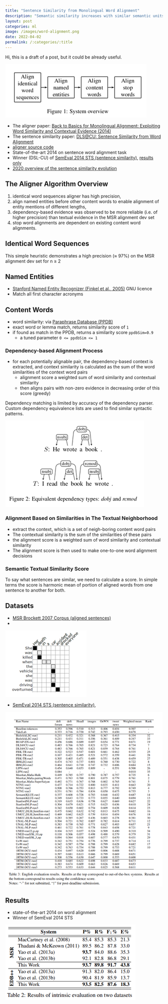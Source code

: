 ```yaml
---
title: "Sentence Similarity from Monolingual Word Alignment"
description: "Semantic similarity increases with similar semantic units of similar semantic contexts."
layout: post
categories: ml
image: /images/word-alignment.png 
date: 2022-04-02
permalink: /:categories/:title
---
```


Hi, this is a draft of a post, but it could be already useful.

![alignment pipeline diagram](/images/word-alignment.png)

- The aligner paper: [Back to Basics for Monolingual Alignment: Exploiting Word Similarity and Contextual Evidence (2014)](https://aclanthology.org/Q14-1018.pdf)
- The sentence similarity paper: [DLS@CU: Sentence Similarity from Word Alignment](https://aclanthology.org/S14-2039.pdf)
- [aligner source code](https://github.com/ma-sultan/monolingual-word-aligner)
- State-of-the-art 2014 on sentence word alignment task
- Winner (DSL-CU) of [SemEval 2014 STS (sentence similarity)](https://aclanthology.org/S14-2010.pdf), [results only](https://alt.qcri.org/semeval2014/task10/index.php?id=results)
- [2020 overview of the sentence similarity evolution](https://arxiv.org/pdf/2004.13820.pdf)
 
## The Aligner Algorithm Overview
1. identical word sequences aligner has high precision,
2. align named entities before other content words to enable alignment of entity mentions of different lengths,
3. dependency-based evidence was observed to be more reliable (i.e. of higher precision) than textual evidence in the MSR alignment dev set
4. stop word alignments are dependent on existing content word alignments.


## Identical Word Sequences
This simple heuristic demonstrates a high precision (≈ 97%) on the MSR alignment dev set for n ≥ 2

## Named Entities
- [Stanford Named Entity Recognizer (Finkel et al., 2005)](https://nlp.stanford.edu/software/CRF-NER.html) GNU licence
- Match all first character acronyms

## Content Words
- word similarity: via [Paraphrase Database (PPDB)](https://aclanthology.org/P15-2070.pdf)
- exact word or lemma match, returns similarity score of `1`
- if found as match in the PPDB, returns a similarity score `ppdbSim=0.9`
  - a tuned parameter `0 <= ppdbSim <= 1`

### Dependency-based Alignment Process
- for each potentially alignable pair, the dependency-based context is extracted, and context similarity is calculated as the sum of the word similarities of the context word pairs
  - alignment score a weighted sum of word similarity and contextual similarity
  - then aligns pairs with non-zero evidence in decreasing order of this score (greedy)

Dependency matching is limited by accuracy of the dependency parser.
Custom dependency equivalence lists are used to find similar syntactic patterns.

![Dependency-based Alignment Process](/images/syntactic-dependencies-for-similarity.png)


### Alignment Based on Similarities in The Textual Neighborhood
- extract the context, which is a set of neigh-boring content word pairs
- The contextual similarity is the sum of the similarities of these pairs
- the alignment score is a weighted sum of word similarity and contextual similarity
- The alignment score is then used to make one-to-one word alignment decisions

### Semantic Textual Similarity Score
To say what sentences are similar, we need to calculate a score.
In simple terms the score is harmonic mean of portion of aligned words from one sentence to another for both.

## Datasets

- [MSR Brockett 2007 Corpus (aligned sentences)](https://www.microsoft.com/en-us/research/wp-content/uploads/2016/02/tr-2007-77.pdf)
- 
![MSR Brockett 2007 Corpus example](/images/dataset-MSR-Brockett-2007.png)

- [SemEval 2014 STS (sentence similarity)](https://aclanthology.org/S14-2010.pdf),
 
![SemEval 2014 STS (sentence similarity) results](../images/semeval-2014-sts-results.png)

## Results
- state-of-the-art 2014 on word alignment
- Winner of SemEval 2014 STS
 
![Monolingual Word Alignment for Sentence Similarity results](/images/word-alignment-for-sentence-similarity-results.png)
